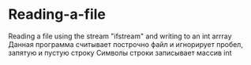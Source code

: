 # Reading-a-file
Reading a file using the stream "ifstream" and writing  to an int arrray 
Данная программа считывает построчно файл и игнорирует пробел, запятую и пустую строку
Символы строки записывает массив int 
